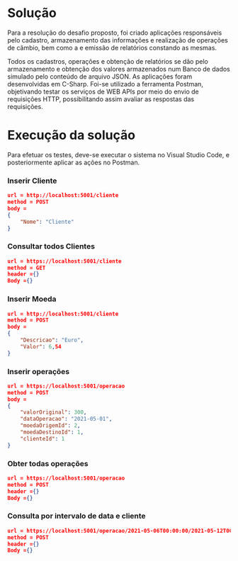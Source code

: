 # Solução

Para a resolução do desafio proposto, foi criado aplicações responsáveis pelo cadastro, armazenamento das informações e realização de operações de câmbio,  bem como a e emissão de relatórios constando as mesmas.

Todos os cadastros, operações e obtenção de relatórios se dão pelo armazenamento e obtenção dos valores armazenados num Banco de dados simulado pelo conteúdo de arquivo JSON.
As aplicações foram desenvolvidas em C-Sharp.
Foi-se utilizado a ferramenta Postman, objetivando testar os serviços de WEB APIs por meio do envio de requisições HTTP, possibilitando assim  avaliar as respostas das requisições.

# Execução da solução

Para efetuar os testes, deve-se executar o sistema no Visual Studio Code, e posteriormente aplicar as ações no Postman.

### Inserir Cliente
```json
url = http://localhost:5001/cliente
method = POST
body = 
{
    "Nome": "Cliente"
}
```

### Consultar todos Clientes
```json
url = https://localhost:5001/cliente
method = GET
header ={}
Body ={}
```

### Inserir Moeda
```json
url = http://localhost:5001/cliente
method = POST
body = 
{
    "Descricao": "Euro",
    "Valor": 6,54
}
```

### Inserir operações
```json
url = https://localhost:5001/operacao
method = POST
body = 
{
    "valorOriginal": 300,
    "dataOperacao": "2021-05-01",
    "moedaOrigemId": 2,
    "moedaDestinoId": 1,
    "clienteId": 1
}
```

### Obter todas operações
```json
url = https://localhost:5001/operacao 
method = POST
header ={}
Body ={}
```

### Consulta por intervalo de data e cliente
```json
url = https://localhost:5001/operacao/2021-05-06T00:00:00/2021-05-12T00:00:00/1 
method = POST
header ={}
Body ={}
```
